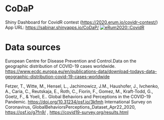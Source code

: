 # CoDaP
Shiny Dashboard for CovidR contest (https://2020.erum.io/covidr-contest/)
App URL: https://sabinar.shinyapps.io/CoDaP/
<a href="https://milano-r.github.io/erum2020-covidr-contest/rako-CoDaP.html"><img src="https://badgen.net/https/runkit.io/erum2020-covidr/badge/branches/master/rako-CoDaP?cache=300" alt="eRum2020::CovidR"/></a>

# Data sources
European Centre for Disease Prevention and Control.Data on the geographic distribution of COVID-19 cases worldwide. https://www.ecdc.europa.eu/en/publications-data/download-todays-data-geographic-distribution-covid-19-cases-worldwide 

Fetzer, T., Witte, M., Hensel, L., Jachimowicz, J.M., Haushofer, J., Ivchenko, A., Caria, C., Reutskaja, E., Roth, C., Fiorin, F., Gomez, M., Kraft-Todd, G., Goetz, F., & Yoeli, E.. Global Behaviors and Perceptions in the COVID-19 Pandemic. https://doi.org/10.31234/osf.io/3kfmh International Survey on Coronavirus, GlobalBehaviorsPerceptions_Dataset_Apr22_2020, https://osf.io/g7fn9/ , https://covid19-survey.org/results.html


